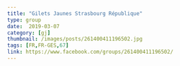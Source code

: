```yaml
---
title: "Gilets Jaunes Strasbourg République"
type: group
date:  2019-03-07
category: [gj]
thumbnail: /images/posts/261400411196502.jpg
tags: [FR,FR-GES,67]
link: https://www.facebook.com/groups/261400411196502/
---
```

